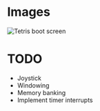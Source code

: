 # Images

![Tetris boot screen](https://github.com/ysawyers/emufun/blob/main/gb/imgs/tetris-boot-screen.png "Tetris")

# TODO

- Joystick
- Windowing
- Memory banking
- Implement timer interrupts
